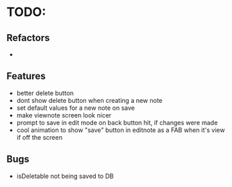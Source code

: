# TODO:

## Refactors
-

## Features
- better delete button
- dont show delete button when creating a new note
- set default values for a new note on save
- make viewnote screen look nicer
- prompt to save in edit mode on back button hit, if changes were made
- cool animation to show "save" button in editnote as a FAB when it's view if off the screen

## Bugs
- isDeletable not being saved to DB
